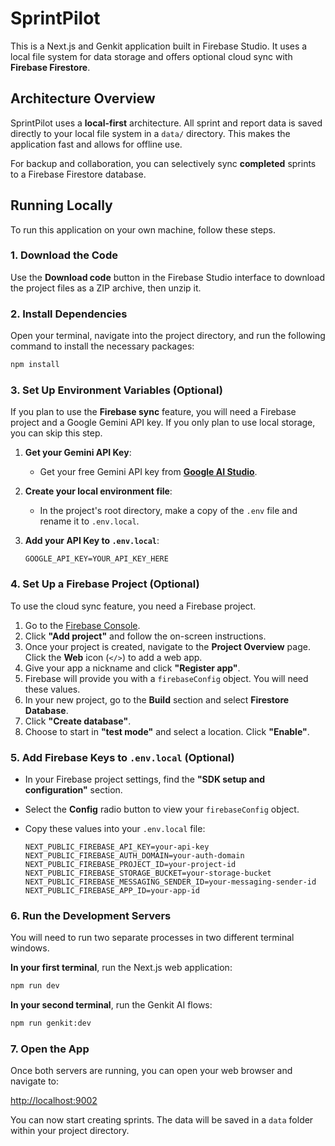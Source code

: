 # SprintPilot

This is a Next.js and Genkit application built in Firebase Studio. It uses a local file system for data storage and offers optional cloud sync with **Firebase Firestore**.

## Architecture Overview

SprintPilot uses a **local-first** architecture. All sprint and report data is saved directly to your local file system in a `data/` directory. This makes the application fast and allows for offline use.

For backup and collaboration, you can selectively sync **completed** sprints to a Firebase Firestore database.

## Running Locally

To run this application on your own machine, follow these steps.

### 1. Download the Code

Use the **Download code** button in the Firebase Studio interface to download the project files as a ZIP archive, then unzip it.

### 2. Install Dependencies

Open your terminal, navigate into the project directory, and run the following command to install the necessary packages:

```bash
npm install
```

### 3. Set Up Environment Variables (Optional)

If you plan to use the **Firebase sync** feature, you will need a Firebase project and a Google Gemini API key. If you only plan to use local storage, you can skip this step.

1.  **Get your Gemini API Key**:
    *   Get your free Gemini API key from **[Google AI Studio](https://aistudio.google.com/app/apikey)**.

2.  **Create your local environment file**:
    *   In the project's root directory, make a copy of the `.env` file and rename it to `.env.local`.

3.  **Add your API Key to `.env.local`**:
    ```
    GOOGLE_API_KEY=YOUR_API_KEY_HERE
    ```

### 4. Set Up a Firebase Project (Optional)

To use the cloud sync feature, you need a Firebase project.

1.  Go to the [Firebase Console](https://console.firebase.google.com/).
2.  Click **"Add project"** and follow the on-screen instructions.
3.  Once your project is created, navigate to the **Project Overview** page. Click the **Web** icon (`</>`) to add a web app.
4.  Give your app a nickname and click **"Register app"**.
5.  Firebase will provide you with a `firebaseConfig` object. You will need these values.
6.  In your new project, go to the **Build** section and select **Firestore Database**.
7.  Click **"Create database"**.
8.  Choose to start in **"test mode"** and select a location. Click **"Enable"**.

### 5. Add Firebase Keys to `.env.local` (Optional)

*   In your Firebase project settings, find the **"SDK setup and configuration"** section.
*   Select the **Config** radio button to view your `firebaseConfig` object.
*   Copy these values into your `.env.local` file:

    ```
    NEXT_PUBLIC_FIREBASE_API_KEY=your-api-key
    NEXT_PUBLIC_FIREBASE_AUTH_DOMAIN=your-auth-domain
    NEXT_PUBLIC_FIREBASE_PROJECT_ID=your-project-id
    NEXT_PUBLIC_FIREBASE_STORAGE_BUCKET=your-storage-bucket
    NEXT_PUBLIC_FIREBASE_MESSAGING_SENDER_ID=your-messaging-sender-id
    NEXT_PUBLIC_FIREBASE_APP_ID=your-app-id
    ```

### 6. Run the Development Servers

You will need to run two separate processes in two different terminal windows.

**In your first terminal**, run the Next.js web application:

```bash
npm run dev
```

**In your second terminal**, run the Genkit AI flows:

```bash
npm run genkit:dev
```

### 7. Open the App

Once both servers are running, you can open your web browser and navigate to:

[http://localhost:9002](http://localhost:9002)

You can now start creating sprints. The data will be saved in a `data` folder within your project directory.
